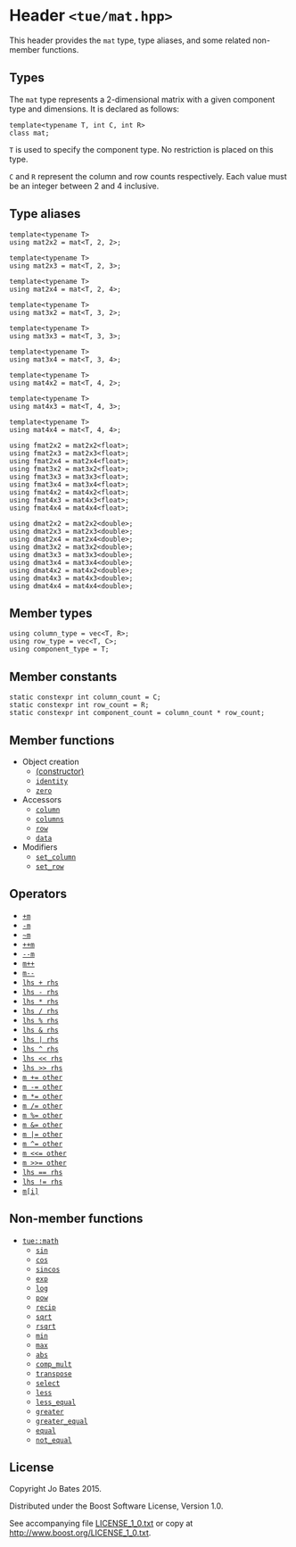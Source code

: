 Header `<tue/mat.hpp>`
===============
This header provides the `mat` type, type aliases, and some related non-member
functions.

Types
-----
The `mat` type represents a 2-dimensional matrix with a given component type and
dimensions. It is declared as follows:

    template<typename T, int C, int R>
    class mat;

`T` is used to specify the component type. No restriction is placed on this
type.

`C` and `R` represent the column and row counts respectively. Each value must be
an integer between 2 and 4 inclusive.

Type aliases
------------
    template<typename T>
    using mat2x2 = mat<T, 2, 2>;
    
    template<typename T>
    using mat2x3 = mat<T, 2, 3>;
    
    template<typename T>
    using mat2x4 = mat<T, 2, 4>;
    
    template<typename T>
    using mat3x2 = mat<T, 3, 2>;
    
    template<typename T>
    using mat3x3 = mat<T, 3, 3>;
    
    template<typename T>
    using mat3x4 = mat<T, 3, 4>;
    
    template<typename T>
    using mat4x2 = mat<T, 4, 2>;
    
    template<typename T>
    using mat4x3 = mat<T, 4, 3>;
    
    template<typename T>
    using mat4x4 = mat<T, 4, 4>;
    
    using fmat2x2 = mat2x2<float>;
    using fmat2x3 = mat2x3<float>;
    using fmat2x4 = mat2x4<float>;
    using fmat3x2 = mat3x2<float>;
    using fmat3x3 = mat3x3<float>;
    using fmat3x4 = mat3x4<float>;
    using fmat4x2 = mat4x2<float>;
    using fmat4x3 = mat4x3<float>;
    using fmat4x4 = mat4x4<float>;

    using dmat2x2 = mat2x2<double>;
    using dmat2x3 = mat2x3<double>;
    using dmat2x4 = mat2x4<double>;
    using dmat3x2 = mat3x2<double>;
    using dmat3x3 = mat3x3<double>;
    using dmat3x4 = mat3x4<double>;
    using dmat4x2 = mat4x2<double>;
    using dmat4x3 = mat4x3<double>;
    using dmat4x4 = mat4x4<double>;

Member types
------------
    using column_type = vec<T, R>;
    using row_type = vec<T, C>;
    using component_type = T;

Member constants
----------------
    static constexpr int column_count = C;
    static constexpr int row_count = R;
    static constexpr int component_count = column_count * row_count;

Member functions
----------------
- Object creation
    - [(constructor)](../functions/mat/mat.md)
    - [`identity`](../functions/mat/identity.md)
    - [`zero`](../functions/mat/zero.md)
- Accessors
    - [`column`](../functions/mat/column.md)
	- [`columns`](../functions/mat/columns.md)
    - [`row`](../functions/mat/row.md)
    - [`data`](../functions/mat/data.md)
- Modifiers
    - [`set_column`](../functions/mat/set_column.md)
    - [`set_row`](../functions/mat/set_row.md)

Operators
---------
- [`+m`](../operators/mat/unary_plus.md)
- [`-m`](../operators/mat/unary_minus.md)
- [`~m`](../operators/mat/bitwise_not.md)
- [`++m`](../operators/mat/pre_increment.md)
- [`--m`](../operators/mat/pre_decrement.md)
- [`m++`](../operators/mat/post_increment.md)
- [`m--`](../operators/mat/post_decrement.md)
- [`lhs + rhs`](../operators/mat/addition.md)
- [`lhs - rhs`](../operators/mat/subtraction.md)
- [`lhs * rhs`](../operators/mat/multiplication.md)
- [`lhs / rhs`](../operators/mat/division.md)
- [`lhs % rhs`](../operators/mat/modulo.md)
- [`lhs & rhs`](../operators/mat/bitwise_and.md)
- [`lhs | rhs`](../operators/mat/bitwise_or.md)
- [`lhs ^ rhs`](../operators/mat/bitwise_xor.md)
- [`lhs << rhs`](../operators/mat/shift_left.md)
- [`lhs >> rhs`](../operators/mat/shift_right.md)
- [`m += other`](../operators/mat/addition_assignment.md)
- [`m -= other`](../operators/mat/subtraction_assignment.md)
- [`m *= other`](../operators/mat/multiplication_assignment.md)
- [`m /= other`](../operators/mat/division_assignment.md)
- [`m %= other`](../operators/mat/modulo_assignment.md)
- [`m &= other`](../operators/mat/bitwise_and_assignment.md)
- [`m |= other`](../operators/mat/bitwise_or_assignment.md)
- [`m ^= other`](../operators/mat/bitwise_xor_assignment.md)
- [`m <<= other`](../operators/mat/shift_left_assignment.md)
- [`m >>= other`](../operators/mat/shift_right_assignment.md)
- [`lhs == rhs`](../operators/mat/equal_to.md)
- [`lhs != rhs`](../operators/mat/not_equal_to.md)
- [`m[i]`](../operators/mat/subscript.md)

Non-member functions
--------------------
- [`tue::math`](../namespaces/tue/math.md)
    - [`sin`](../functions/math/sin.md)
    - [`cos`](../functions/math/cos.md)
    - [`sincos`](../functions/math/sincos.md)
    - [`exp`](../functions/math/exp.md)
    - [`log`](../functions/math/log.md)
    - [`pow`](../functions/math/pow.md)
    - [`recip`](../functions/math/recip.md)
    - [`sqrt`](../functions/math/sqrt.md)
    - [`rsqrt`](../functions/math/rsqrt.md)
    - [`min`](../functions/math/min.md)
    - [`max`](../functions/math/max.md)
    - [`abs`](../functions/math/abs.md)
    - [`comp_mult`](../functions/math/comp_mult.md)
    - [`transpose`](../functions/math/transpose.md)
    - [`select`](../functions/math/select.md)
    - [`less`](../functions/math/less.md)
    - [`less_equal`](../functions/math/less_equal.md)
    - [`greater`](../functions/math/greater.md)
    - [`greater_equal`](../functions/math/greater_equal.md)
    - [`equal`](../functions/math/equal.md)
    - [`not_equal`](../functions/math/not_equal.md)

License
-------
Copyright Jo Bates 2015.

Distributed under the Boost Software License, Version 1.0.

See accompanying file [LICENSE_1_0.txt](../../LICENSE_1_0.txt) or copy at
http://www.boost.org/LICENSE_1_0.txt.
